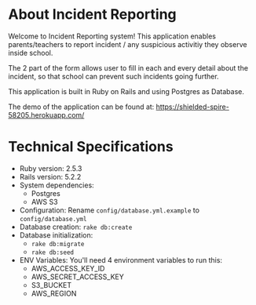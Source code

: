 # About Incident Reporting

Welcome to Incident Reporting system! This application enables parents/teachers to report incident / any suspicious activitiy they observe inside school.

The 2 part of the form allows user to fill in each and every detail about the incident, so that school can prevent such incidents going further.

This application is built in Ruby on Rails and using Postgres as Database.

The demo of the application can be found at: https://shielded-spire-58205.herokuapp.com/

# Technical Specifications

* Ruby version: 2.5.3
* Rails version: 5.2.2
* System dependencies:
	* Postgres
	* AWS S3
* Configuration: Rename `config/database.yml.example` to `config/database.yml`
* Database creation: `rake db:create`
* Database initialization:
	* `rake db:migrate`
	* `rake db:seed`
* ENV Variables: You'll need 4 environment variables to run this:
	* AWS_ACCESS_KEY_ID
	* AWS_SECRET_ACCESS_KEY
	* S3_BUCKET
	* AWS_REGION
